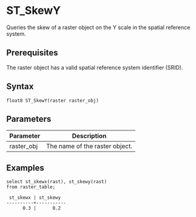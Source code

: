 # ST\_SkewY

Queries the skew of a raster object on the Y scale in the spatial reference system.

## Prerequisites

The raster object has a valid spatial reference system identifier \(SRID\).

## Syntax

```
float8 ST_SkewY(raster raster_obj)
```

## Parameters

|Parameter|Description|
|---------|-----------|
|raster\_obj|The name of the raster object.|

## Examples

```
select st_skewx(rast), st_skewy(rast)
from raster_table;

 st_skewx | st_skewy 
----------+-----------
      0.3 |      0.2
```

